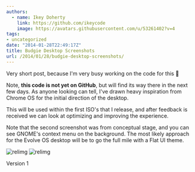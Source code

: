 ```yaml
---
authors:
  - name: Ikey Doherty
    link: https://github.com/ikeycode
    image: https://avatars.githubusercontent.com/u/53261402?v=4
tags:
- uncategorized
date: "2014-01-28T22:49:17Z"
title: Budgie Desktop Screenshots
url: /2014/01/28/budgie-desktop-screenshots/
---
```


Very short post, because I'm very busy working on the code for this 🙂

Note, **this code is not yet on GitHub**, but will find its way there in the next few days. As anyone looking can tell, I've drawn heavy inspiration from Chrome OS for the 
initial direction of the desktop.
<!--more-->

This will be used within the first ISO's that I release, and after feedback is received we can look at optimizing and improving the experience.

Note that the second screenshot was from conceptual stage, and you can see GNOME's context menu on the background. The most likely approach for the Evolve OS desktop 
will be to go the full mile with a Flat UI theme.

![relimg](Screenshot-from-2014-01-28-224135.png)
![relimg](Screenshot-from-2014-01-28-112441.png)

Version 1